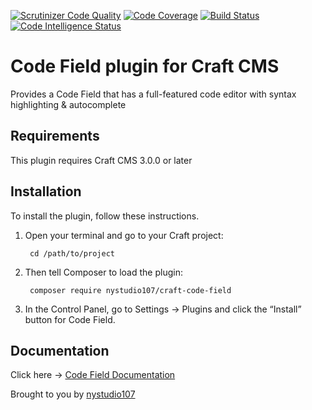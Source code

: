[![Scrutinizer Code Quality](https://scrutinizer-ci.com/g/nystudio107/craft-code-field/badges/quality-score.png?b=v3)](https://scrutinizer-ci.com/g/nystudio107/craft-code-field/?branch=v3) [![Code Coverage](https://scrutinizer-ci.com/g/nystudio107/craft-code-field/badges/coverage.png?b=v3)](https://scrutinizer-ci.com/g/nystudio107/craft-code-field/?branch=v3) [![Build Status](https://scrutinizer-ci.com/g/nystudio107/craft-code-field/badges/build.png?b=v3)](https://scrutinizer-ci.com/g/nystudio107/craft-code-field/build-status/v3) [![Code Intelligence Status](https://scrutinizer-ci.com/g/nystudio107/craft-code-field/badges/code-intelligence.svg?b=v3)](https://scrutinizer-ci.com/code-intelligence)

# Code Field plugin for Craft CMS

Provides a Code Field that has a full-featured code editor with syntax highlighting & autocomplete

## Requirements

This plugin requires Craft CMS 3.0.0 or later

## Installation

To install the plugin, follow these instructions.

1. Open your terminal and go to your Craft project:

        cd /path/to/project

2. Then tell Composer to load the plugin:

        composer require nystudio107/craft-code-field

3. In the Control Panel, go to Settings → Plugins and click the “Install” button for Code Field.

## Documentation

Click here -> [Code Field Documentation](https://nystudio107.com/plugins/code-field/documentation)

Brought to you by [nystudio107](http://nystudio107.com)
